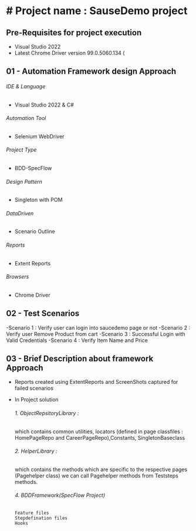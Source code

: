 # # Project name : SauseDemo project
## Pre-Requisites for project execution
- Visual Studio 2022
- Latest Chrome Driver version 99.0.5060.134 (

## 01 - Automation Framework design Approach

###### IDE & Language
   - Visual Studio 2022 & C#
###### Automation Tool
   - Selenium WebDriver
###### Project Type
   - BDD-SpecFlow
###### Design Pattern
   - Singleton with POM
###### DataDriven
   - Scenario Outline
###### Reports
   - Extent Reports
###### Browsers
   - Chrome Driver
## 02 - Test Scenarios
-Scenario 1 : Verify user can login into saucedemo page or not
-Scenario 2 : Verify user Remove Product from cart
-Scenario 3 : Successful Login with Valid Credentials
-Scenario 4 : Verify Item Name and Price

 ## 03 - Brief Description about framework Approach
 - Reports created using ExtentReports and ScreenShots captured for failed scenarios
 
 - In Project solution 
     ###### 1. ObjectRepsitoryLibrary : 
      which contains common utilities, locators (defined in page classfiles : HomePageRepo and CareerPageRepo),Constants, SingletonBaseclass 
       
       
    ###### 2. HelperLibrary : 
     which contains the methods which are specific to the respective pages (Pagehelper class)
     we can call Pagehelper methods from Teststeps methods.
       
    ###### 4. BDDFramework(SpecFlow Project) 
       Feature files
       Stepdefination files 
       Hooks


